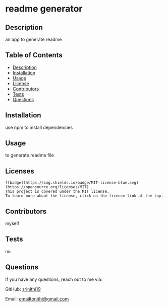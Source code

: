 
  
  # readme generator

  ## Description

  an app to generate readme

  ## Table of Contents

  - [Description](#description)
  - [Installation](#installation)
  - [Usage](#usage)
  - [License](#license)
  - [Contributors](#contributors)
  - [Tests](#tests)
  - [Questions](#questions)

  ## Installation

  use npm to install dependencies

  ## Usage

  to generate readme file

  ## Licenses
    ![badge](https://img.shields.io/badge/MIT-license-blue.svg)(https://opensource.org/licenses/MIT)
    This project is covered under the MIT license. 
    To learn more about the license, click on the license link at the top.

  ## Contributors

  myself

  ## Tests

  no

  ## Questions

  If you have any questions, reach out to me via:

  GitHub: [srinithi19](https://github.com/srinithi19)

  Email: [emailtonithi@gmail.com](mailto:emailtonithi@gmail.com)
